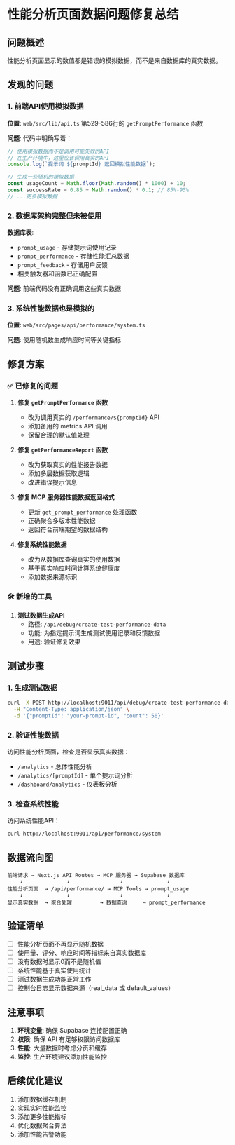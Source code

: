 # 性能分析页面数据问题修复总结

## 问题概述

性能分析页面显示的数值都是错误的模拟数据，而不是来自数据库的真实数据。

## 发现的问题

### 1. 前端API使用模拟数据
**位置**: `web/src/lib/api.ts` 第529-586行的 `getPromptPerformance` 函数

**问题**: 代码中明确写着：
```typescript
// 使用模拟数据而不是调用可能失败的API
// 在生产环境中，这里应该调用真实的API
console.log(`提示词 ${promptId} 返回模拟性能数据`);

// 生成一些随机的模拟数据
const usageCount = Math.floor(Math.random() * 1000) + 10;
const successRate = 0.85 + Math.random() * 0.1; // 85%-95%
// ...更多模拟数据
```

### 2. 数据库架构完整但未被使用
**数据库表**:
- `prompt_usage` - 存储提示词使用记录
- `prompt_performance` - 存储性能汇总数据  
- `prompt_feedback` - 存储用户反馈
- 相关触发器和函数已正确配置

**问题**: 前端代码没有正确调用这些真实数据

### 3. 系统性能数据也是模拟的
**位置**: `web/src/pages/api/performance/system.ts`

**问题**: 使用随机数生成响应时间等关键指标

## 修复方案

### ✅ 已修复的问题

1. **修复 `getPromptPerformance` 函数**
   - 改为调用真实的 `/performance/${promptId}` API
   - 添加备用的 metrics API 调用
   - 保留合理的默认值处理

2. **修复 `getPerformanceReport` 函数**
   - 改为获取真实的性能报告数据
   - 添加多层数据获取逻辑
   - 改进错误提示信息

3. **修复 MCP 服务器性能数据返回格式**
   - 更新 `get_prompt_performance` 处理函数
   - 正确聚合多版本性能数据
   - 返回符合前端期望的数据结构

4. **修复系统性能数据**
   - 改为从数据库查询真实的使用数据
   - 基于真实响应时间计算系统健康度
   - 添加数据来源标识

### 🛠️ 新增的工具

1. **测试数据生成API**
   - 路径: `/api/debug/create-test-performance-data`
   - 功能: 为指定提示词生成测试使用记录和反馈数据
   - 用途: 验证修复效果

## 测试步骤

### 1. 生成测试数据
```bash
curl -X POST http://localhost:9011/api/debug/create-test-performance-data \
  -H "Content-Type: application/json" \
  -d '{"promptId": "your-prompt-id", "count": 50}'
```

### 2. 验证性能数据
访问性能分析页面，检查是否显示真实数据：
- `/analytics` - 总体性能分析
- `/analytics/[promptId]` - 单个提示词分析
- `/dashboard/analytics` - 仪表板分析

### 3. 检查系统性能
访问系统性能API：
```bash
curl http://localhost:9011/api/performance/system
```

## 数据流向图

```
前端请求 → Next.js API Routes → MCP 服务器 → Supabase 数据库
    ↓              ↓                ↓              ↓
性能分析页面  → /api/performance/ → MCP Tools → prompt_usage
    ↓              ↓                ↓              ↓
显示真实数据  → 聚合处理         → 数据查询     → prompt_performance
```

## 验证清单

- [ ] 性能分析页面不再显示随机数据
- [ ] 使用量、评分、响应时间等指标来自真实数据库
- [ ] 没有数据时显示0而不是随机值
- [ ] 系统性能基于真实使用统计
- [ ] 测试数据生成功能正常工作
- [ ] 控制台日志显示数据来源（real_data 或 default_values）

## 注意事项

1. **环境变量**: 确保 Supabase 连接配置正确
2. **权限**: 确保 API 有足够权限访问数据库
3. **性能**: 大量数据时考虑分页和缓存
4. **监控**: 生产环境建议添加性能监控

## 后续优化建议

1. 添加数据缓存机制
2. 实现实时性能监控
3. 添加更多性能指标
4. 优化数据聚合算法
5. 添加性能告警功能 